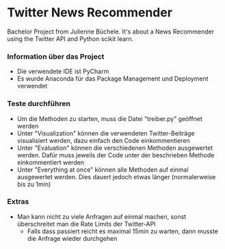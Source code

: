# Twitter News Recommender
Bachelor Project from Julienne Büchele.
It's about a News Recommender using the Twitter API and Python scikit learn.

### Information über das Project
* Die verwendete IDE ist PyCharm
* Es wurde Anaconda für das Package Management und Deployment verwendet

### Teste durchführen
* Um die Methoden zu starten, muss die Datei "treiber.py" geöffnet werden
* Unter "Visualization" können die verwendeten Twitter-Beiträge visualisiert werden, dazu einfach den Code einkommentieren
* Unter "Evaluation" können die verschiedenen Methoden ausgewertet werden. Dafür muss jeweils der Code unter der beschrieben Methode einkommentiert werden
* Unter "Everything at once" können alle Methoden auf einmal ausgewertet werden. Dies dauert jedoch etwas länger (normalerweise bis zu 1min)

### Extras
* Man kann nicht zu viele Anfragen auf einmal machen, sonst überschreitet man die Rate Limits der Twitter-API
  * Falls dass passiert reicht es maximal 15min zu warten, dann musste die Anfrage wieder durchgehen

